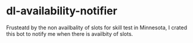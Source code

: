 # dl-availability-notifier

Frusteatd by the non availbality of slots for skill test in Minnesota, I crated this bot to notify me when there is availbity of slots.


